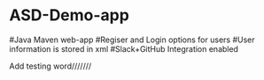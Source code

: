 # ASD-Demo-app
#Java Maven web-app
#Regiser and Login options for users
#User information is stored in xml
#Slack+GitHub Integration enabled


Add testing word///////